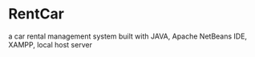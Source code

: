# RentCar
a car rental management system built with JAVA, Apache NetBeans IDE, XAMPP, local host server
